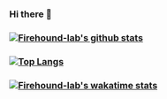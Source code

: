 ### Hi there 👋
### [![Firehound-lab's github stats](https://github-readme-stats.vercel.app/api?username=Firehound-lab&count_private=true&show_icons=true)](https://github.com/Firehound-lab/github-readme-stats)
### [![Top Langs](https://github-readme-stats.vercel.app/api/top-langs/?username=Firehound-lab&layout=compact)](https://github.com/Firehound-lab/github-readme-stats)

### [![Firehound-lab's wakatime stats](https://github-readme-stats.vercel.app/api/wakatime?username=Firehound-lab)](https://github.com/anuraghazra/github-readme-stats)

### 
<!--
**FireHound-lab/Firehound-lab** is a ✨ _special_ ✨ repository because its `README.md` (this file) appears on your GitHub profile.

Here are some ideas to get you started:

- 🔭 I’m currently working on .Python
- 🌱 I’m currently learning ...Python
- 👯 I’m looking to collaborate on ...
- 🤔 I’m looking for help with ...
- 💬 Ask me about ...
- 📫 How to reach me: ...TG
- 😄 Pronouns: ...
- ⚡ Fun fact: ...
-->
